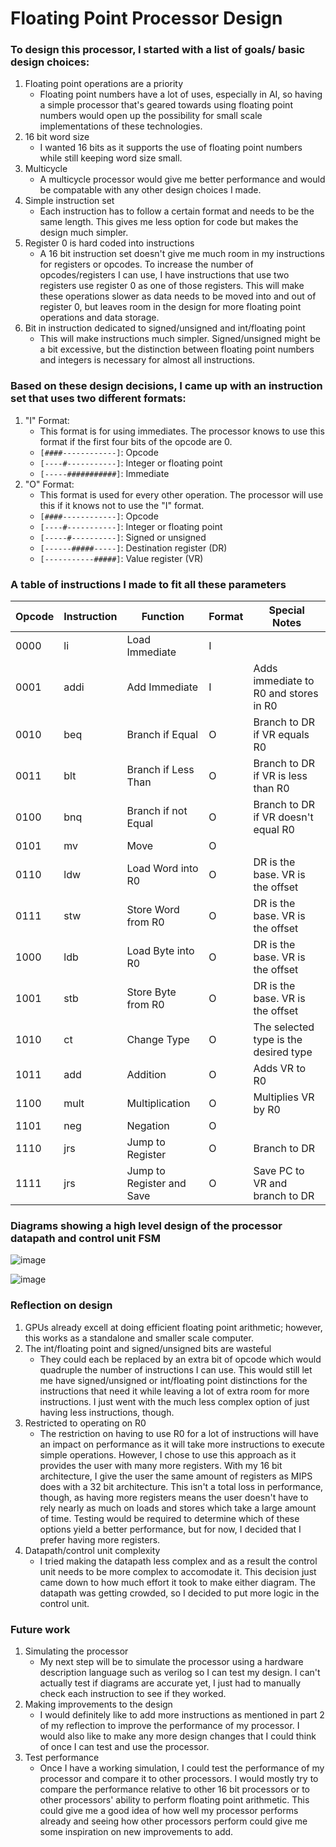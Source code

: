 # Floating Point Processor Design



### To design this processor, I started with a list of goals/ basic design choices:

1. Floating point operations are a priority
   - Floating point numbers have a lot of uses, especially in AI, so having a simple processor that's geared towards using floating point numbers would open up the possibility for small scale implementations of these technologies.
2. 16 bit word size
   - I wanted 16 bits as it supports the use of floating point numbers while still keeping word size small.
3. Multicycle
   - A multicycle processor would give me better performance and would be compatable with any other design choices I made.
4. Simple instruction set
   - Each instruction has to follow a certain format and needs to be the same length. This gives me less option for code but makes the design much simpler.
5. Register 0 is hard coded into instructions
   - A 16 bit instruction set doesn't give me much room in my instructions for registers or opcodes. To increase the number of opcodes/registers I can use, I have instructions that use two registers use register 0 as one of those registers. This will make these operations slower as data needs to be moved into and out of register 0, but leaves room in the design for more floating point operations and data storage.
6. Bit in instruction dedicated to signed/unsigned and int/floating point
   - This will make instructions much simpler. Signed/unsigned might be a bit excessive, but the distinction between floating point numbers and integers is necessary for almost all instructions.

### Based on these design decisions, I came up with an instruction set that uses two different formats:

1. "I" Format:
   - This format is for using immediates. The processor knows to use this format if the first four bits of the opcode are 0.
   - ``[####------------]``: Opcode
   - ``[----#-----------]``: Integer or floating point
   - ``[-----###########]``: Immediate
2. "O" Format:
   - This format is used for every other operation. The processor will use this if it knows not to use the "I" format.
   - ``[####------------]``: Opcode
   - ``[----#-----------]``: Integer or floating point
   - ``[-----#----------]``: Signed or unsigned
   - ``[------#####-----]``: Destination register (DR)
   - ``[-----------#####]``: Value register (VR)

### A table of instructions I made to fit all these parameters

| Opcode | Instruction | Function | Format | Special Notes |
| --- | --- | --- | --- | --- |
| 0000 | li | Load Immediate | I | |
| 0001 | addi | Add Immediate | I | Adds immediate to R0 and stores in R0 |
| 0010 | beq | Branch if Equal | O | Branch to DR if VR equals R0|
| 0011 | blt | Branch if Less Than | O | Branch to DR if VR is less than R0 |
| 0100 | bnq | Branch if not Equal | O | Branch to DR if VR doesn't equal R0|
| 0101 | mv | Move | O | |
| 0110 | ldw | Load Word into R0| O | DR is the base. VR is the offset |
| 0111 | stw | Store Word from R0| O | DR is the base. VR is the offset |
| 1000 | ldb | Load Byte into R0| O | DR is the base. VR is the offset |
| 1001 | stb | Store Byte from R0| O | DR is the base. VR is the offset |
| 1010 | ct | Change Type | O | The selected type is the desired type|
| 1011 | add | Addition | O | Adds VR to R0|
| 1100 | mult | Multiplication | O | Multiplies VR by R0 |
| 1101 | neg | Negation | O | |
| 1110 | jrs | Jump to Register| O | Branch to DR |
| 1111 | jrs | Jump to Register and Save  | O | Save PC to VR and branch to DR|

### Diagrams showing a high level design of the processor datapath and control unit FSM

![image](https://github.com/Whatyesoh/FP-Processor-Design/assets/43829957/03c4c084-83e9-4173-9d25-7232124d29c7)

![image](https://github.com/Whatyesoh/FP-Processor-Design/assets/43829957/d77b499a-99ed-4c5b-b41b-43ddfbf920e0)

### Reflection on design

1. GPUs already excell at doing efficient floating point arithmetic; however, this works as a standalone and smaller scale computer.
2. The int/floating point and signed/unsigned bits are wasteful
   - They could each be replaced by an extra bit of opcode which would quadruple the number of instructions I can use. This would still let me have signed/unsigned or int/floating point distinctions for the instructions that need it while leaving a lot of extra room for more instructions. I just went with the much less complex option of just having less instructions, though.
3. Restricted to operating on R0
   - The restriction on having to use R0 for a lot of instructions will have an impact on performance as it will take more instructions to execute simple operations. However, I chose to use this approach as it provides the user with many more registers. With my 16 bit architecture, I give the user the same amount of registers as MIPS does with a 32 bit architecture. This isn't a total loss in performance, though, as having more registers means the user doesn't have to rely nearly as much on loads and stores which take a large amount of time. Testing would be required to determine which of these options yield a better performance, but for now, I decided that I prefer having more registers.
4. Datapath/control unit complexity
   - I tried making the datapath less complex and as a result the control unit needs to be more complex to accomodate it. This decision just came down to how much effort it took to make either diagram. The datapath was getting crowded, so I decided to put more logic in the control unit.

### Future work

1. Simulating the processor
   - My next step will be to simulate the processor using a hardware description language such as verilog so I can test my design. I can't actually test if diagrams are accurate yet, I just had to manually check each instruction to see if they worked.
2. Making improvements to the design
   - I would definitely like to add more instructions as mentioned in part 2 of my reflection to improve the performance of my processor. I would also like to make any more design changes that I could think of once I can test and use the processor.
3. Test performance
   - Once I have a working simulation, I could test the performance of my processor and compare it to other processors. I would mostly try to compare the performance relative to other 16 bit processors or to other processors' ability to perform floating point arithmetic. This could give me a good idea of how well my processor performs already and seeing how other processors perform could give me some inspiration on new improvements to add.
 


